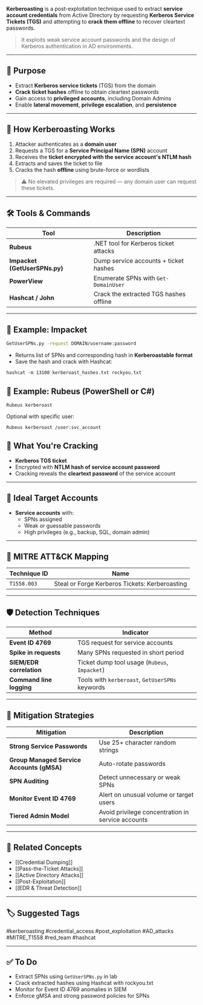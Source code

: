 **Kerberoasting** is a post-exploitation technique used to extract **service account credentials** from Active Directory by requesting **Kerberos Service Tickets (TGS)** and attempting to **crack them offline** to recover cleartext passwords.

> It exploits weak service account passwords and the design of Kerberos authentication in AD environments.

---

## 🎯 Purpose

- Extract **Kerberos service tickets** (TGS) from the domain
- **Crack ticket hashes** offline to obtain cleartext passwords
- Gain access to **privileged accounts**, including Domain Admins
- Enable **lateral movement**, **privilege escalation**, and **persistence**

---

## 🧱 How Kerberoasting Works

1. Attacker authenticates as a **domain user**
2. Requests a TGS for a **Service Principal Name (SPN)** account
3. Receives the **ticket encrypted with the service account's NTLM hash**
4. Extracts and saves the ticket to file
5. Cracks the hash **offline** using brute-force or wordlists

> ⚠️ No elevated privileges are required — any domain user can request these tickets.

---

## 🛠 Tools & Commands

| Tool                  | Description                                  |
|-----------------------|----------------------------------------------|
| **Rubeus**            | .NET tool for Kerberos ticket attacks         |
| **Impacket (GetUserSPNs.py)** | Dump service accounts + ticket hashes |
| **PowerView**         | Enumerate SPNs with `Get-DomainUser`         |
| **Hashcat / John**    | Crack the extracted TGS hashes offline       |

---

## 📘 Example: Impacket

```bash
GetUserSPNs.py -request DOMAIN/username:password
```

- Returns list of SPNs and corresponding hash in **Kerberoastable format**
- Save the hash and crack with Hashcat:

```
hashcat -m 13100 kerberoast_hashes.txt rockyou.txt
```

## 📘 Example: Rubeus (PowerShell or C#)

```
Rubeus kerberoast
```

Optional with specific user:

```
Rubeus kerberoast /user:svc_account
```

## 🔑 What You're Cracking

- **Kerberos TGS ticket**
- Encrypted with **NTLM hash of service account password**
- Cracking reveals the **cleartext password** of the service account

---

## 🧠 Ideal Target Accounts

- **Service accounts** with:
    - SPNs assigned
    - Weak or guessable passwords
    - High privileges (e.g., backup, SQL, domain admin)

---

## 🧠 MITRE ATT&CK Mapping

|Technique ID|Name|
|---|---|
|`T1558.003`|Steal or Forge Kerberos Tickets: Kerberoasting|

---

## 🛡 Detection Techniques

|Method|Indicator|
|---|---|
|**Event ID 4769**|TGS request for service accounts|
|**Spike in requests**|Many SPNs requested in short period|
|**SIEM/EDR correlation**|Ticket dump tool usage (`Rubeus`, `Impacket`)|
|**Command line logging**|Tools with `kerberoast`, `GetUserSPNs` keywords|

---

## 🔐 Mitigation Strategies

|Mitigation|Description|
|---|---|
|**Strong Service Passwords**|Use 25+ character random strings|
|**Group Managed Service Accounts (gMSA)**|Auto-rotate passwords|
|**SPN Auditing**|Detect unnecessary or weak SPNs|
|**Monitor Event ID 4769**|Alert on unusual volume or target users|
|**Tiered Admin Model**|Avoid privilege concentration in service accounts|

---

## 🧩 Related Concepts

- [[Credential Dumping]]
- [[Pass-the-Ticket Attacks]]
- [[Active Directory Attacks]]
- [[Post-Exploitation]]
- [[EDR & Threat Detection]]

---

## 🏷 Suggested Tags

#kerberoasting #credential_access #post_exploitation #AD_attacks #MITRE_T1558 #red_team #hashcat

---

## ✅ To Do

-  Extract SPNs using `GetUserSPNs.py` in lab
-  Crack extracted hashes using Hashcat with rockyou.txt
-  Monitor for Event ID 4769 anomalies in SIEM
-  Enforce gMSA and strong password policies for SPNs